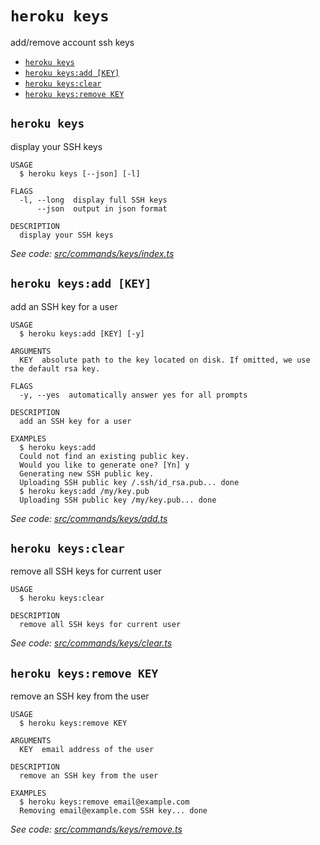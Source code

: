 `heroku keys`
=============

add/remove account ssh keys

* [`heroku keys`](#heroku-keys)
* [`heroku keys:add [KEY]`](#heroku-keysadd-key)
* [`heroku keys:clear`](#heroku-keysclear)
* [`heroku keys:remove KEY`](#heroku-keysremove-key)

## `heroku keys`

display your SSH keys

```
USAGE
  $ heroku keys [--json] [-l]

FLAGS
  -l, --long  display full SSH keys
      --json  output in json format

DESCRIPTION
  display your SSH keys
```

_See code: [src/commands/keys/index.ts](https://github.com/heroku/cli/blob/v10.4.1-alpha.4/packages/cli/src/commands/keys/index.ts)_

## `heroku keys:add [KEY]`

add an SSH key for a user

```
USAGE
  $ heroku keys:add [KEY] [-y]

ARGUMENTS
  KEY  absolute path to the key located on disk. If omitted, we use the default rsa key.

FLAGS
  -y, --yes  automatically answer yes for all prompts

DESCRIPTION
  add an SSH key for a user

EXAMPLES
  $ heroku keys:add
  Could not find an existing public key.
  Would you like to generate one? [Yn] y
  Generating new SSH public key.
  Uploading SSH public key /.ssh/id_rsa.pub... done
  $ heroku keys:add /my/key.pub
  Uploading SSH public key /my/key.pub... done
```

_See code: [src/commands/keys/add.ts](https://github.com/heroku/cli/blob/v10.4.1-alpha.4/packages/cli/src/commands/keys/add.ts)_

## `heroku keys:clear`

remove all SSH keys for current user

```
USAGE
  $ heroku keys:clear

DESCRIPTION
  remove all SSH keys for current user
```

_See code: [src/commands/keys/clear.ts](https://github.com/heroku/cli/blob/v10.4.1-alpha.4/packages/cli/src/commands/keys/clear.ts)_

## `heroku keys:remove KEY`

remove an SSH key from the user

```
USAGE
  $ heroku keys:remove KEY

ARGUMENTS
  KEY  email address of the user

DESCRIPTION
  remove an SSH key from the user

EXAMPLES
  $ heroku keys:remove email@example.com
  Removing email@example.com SSH key... done
```

_See code: [src/commands/keys/remove.ts](https://github.com/heroku/cli/blob/v10.4.1-alpha.4/packages/cli/src/commands/keys/remove.ts)_
